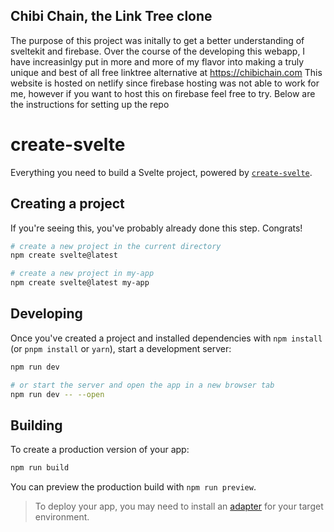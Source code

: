 ## Chibi Chain, the Link Tree clone 

The purpose of this project was initally to get a better understanding of sveltekit and firebase.
Over the course of the developing this webapp, I have increasinlgy put in more and more of my flavor into making a truly unique and best of all free linktree alternative at https://chibichain.com
This website is hosted on netlify since firebase hosting was not able to work for me, however if you want to host this on firebase feel free to try. 
Below are the instructions for setting up the repo
# create-svelte

Everything you need to build a Svelte project, powered by [`create-svelte`](https://github.com/sveltejs/kit/tree/master/packages/create-svelte).

## Creating a project

If you're seeing this, you've probably already done this step. Congrats!

```bash
# create a new project in the current directory
npm create svelte@latest

# create a new project in my-app
npm create svelte@latest my-app
```

## Developing

Once you've created a project and installed dependencies with `npm install` (or `pnpm install` or `yarn`), start a development server:

```bash
npm run dev

# or start the server and open the app in a new browser tab
npm run dev -- --open
```

## Building

To create a production version of your app:

```bash
npm run build
```

You can preview the production build with `npm run preview`.

> To deploy your app, you may need to install an [adapter](https://kit.svelte.dev/docs/adapters) for your target environment.
